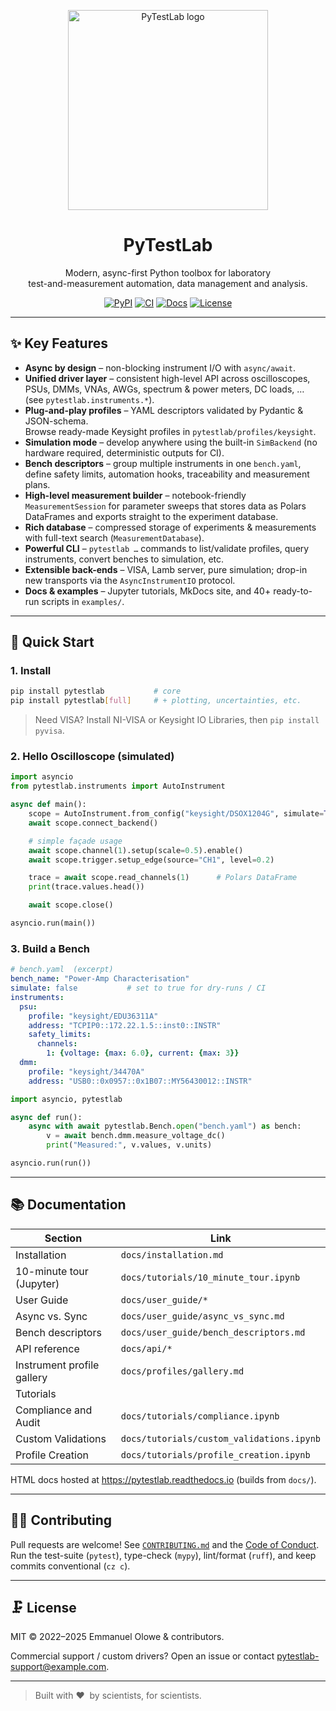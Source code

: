 <!--
  PyTestLab – Scientific test & measurement toolbox
  =================================================
  Comprehensive README generated 2025-06-10
-->

<p align="center">
  <img src="https://raw.githubusercontent.com/your-org/pytestlab/main/docs/assets/pytestlab_logo.svg"
       alt="PyTestLab logo" width="320"/>
</p>

<h1 align="center">PyTestLab</h1>

<p align="center">
  Modern, async-first Python toolbox for laboratory<br/>
  test-and-measurement automation, data management&nbsp;and analysis.
</p>

<p align="center">
  <a href="https://pypi.org/project/pytestlab"><img alt="PyPI"
     src="https://img.shields.io/pypi/v/pytestlab?logo=pypi&label=PyPI&color=blue"/></a>
  <a href="https://github.com/your-org/pytestlab/actions/workflows/build_wheels.yml"><img
     alt="CI"
     src="https://github.com/your-org/pytestlab/actions/workflows/build_wheels.yml/badge.svg"/></a>
  <a href="https://pytestlab.readthedocs.io"><img
     alt="Docs"
     src="https://img.shields.io/badge/docs-latest-blue"/></a>
  <a href="LICENSE"><img alt="License"
     src="https://img.shields.io/badge/license-MIT-green"/></a>
</p>

---

## ✨ Key Features

* **Async by design** – non-blocking instrument I/O with `async/await`.
* **Unified driver layer** – consistent high-level API across oscilloscopes, PSUs, DMMs, VNAs, AWGs, spectrum & power meters, DC loads, …  
  (see `pytestlab.instruments.*`).
* **Plug-and-play profiles** – YAML descriptors validated by Pydantic & JSON-schema.  
  Browse ready-made Keysight profiles in `pytestlab/profiles/keysight`.
* **Simulation mode** – develop anywhere using the built-in `SimBackend` (no hardware required, deterministic outputs for CI).
* **Bench descriptors** – group multiple instruments in one `bench.yaml`, define safety limits, automation hooks, traceability and measurement plans.
* **High-level measurement builder** – notebook-friendly `MeasurementSession` for parameter sweeps that stores data as Polars DataFrames and exports straight to the experiment database.
* **Rich database** – compressed storage of experiments & measurements with full-text search (`MeasurementDatabase`).
* **Powerful CLI** – `pytestlab …` commands to list/validate profiles, query instruments, convert benches to simulation, etc.
* **Extensible back-ends** – VISA, Lamb server, pure simulation; drop-in new transports via the `AsyncInstrumentIO` protocol.
* **Docs & examples** – Jupyter tutorials, MkDocs site, and 40+ ready-to-run scripts in `examples/`.

---

## 🚀 Quick Start

### 1. Install

```bash
pip install pytestlab           # core
pip install pytestlab[full]     # + plotting, uncertainties, etc.
```

> Need VISA? Install NI-VISA or Keysight IO Libraries, then `pip install pyvisa`.

### 2. Hello Oscilloscope (simulated)

```python
import asyncio
from pytestlab.instruments import AutoInstrument

async def main():
    scope = AutoInstrument.from_config("keysight/DSOX1204G", simulate=True)
    await scope.connect_backend()

    # simple façade usage
    await scope.channel(1).setup(scale=0.5).enable()
    await scope.trigger.setup_edge(source="CH1", level=0.2)

    trace = await scope.read_channels(1)      # Polars DataFrame
    print(trace.values.head())

    await scope.close()

asyncio.run(main())
```

### 3. Build a Bench

```yaml
# bench.yaml  (excerpt)
bench_name: "Power-Amp Characterisation"
simulate: false           # set to true for dry-runs / CI
instruments:
  psu:
    profile: "keysight/EDU36311A"
    address: "TCPIP0::172.22.1.5::inst0::INSTR"
    safety_limits:
      channels:
        1: {voltage: {max: 6.0}, current: {max: 3}}
  dmm:
    profile: "keysight/34470A"
    address: "USB0::0x0957::0x1B07::MY56430012::INSTR"
```

```python
import asyncio, pytestlab

async def run():
    async with await pytestlab.Bench.open("bench.yaml") as bench:
        v = await bench.dmm.measure_voltage_dc()
        print("Measured:", v.values, v.units)

asyncio.run(run())
```

---

## 📚 Documentation

| Section | Link |
|---------|------|
| Installation | `docs/installation.md` |
| 10-minute tour (Jupyter) | `docs/tutorials/10_minute_tour.ipynb` |
| User Guide | `docs/user_guide/*` |
| Async vs. Sync | `docs/user_guide/async_vs_sync.md` |
| Bench descriptors | `docs/user_guide/bench_descriptors.md` |
| API reference | `docs/api/*` |
| Instrument profile gallery | `docs/profiles/gallery.md` |
| Tutorials | |
| Compliance and Audit | `docs/tutorials/compliance.ipynb` |
| Custom Validations | `docs/tutorials/custom_validations.ipynb` |
| Profile Creation | `docs/tutorials/profile_creation.ipynb` |

HTML docs hosted at <https://pytestlab.readthedocs.io> (builds from `docs/`).

---

## 🧑‍💻 Contributing

Pull requests are welcome! See [`CONTRIBUTING.md`](CONTRIBUTING.md) and the [Code of Conduct](CODE_OF_CONDUCT.md).  
Run the test-suite (`pytest`), type-check (`mypy`), lint/format (`ruff`), and keep commits conventional (`cz c`).

---

## 🗜️ License

MIT © 2022–2025 Emmanuel Olowe & contributors.

Commercial support / custom drivers? Open an issue or contact <pytestlab-support@example.com>.

---

> Built with ❤️  &nbsp;by scientists, for scientists.